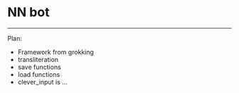 # NN bot
---
Plan:
  + Framework from grokking
  + transliteration
  + save functions
  + load functions
  + clever_input is ...
 
